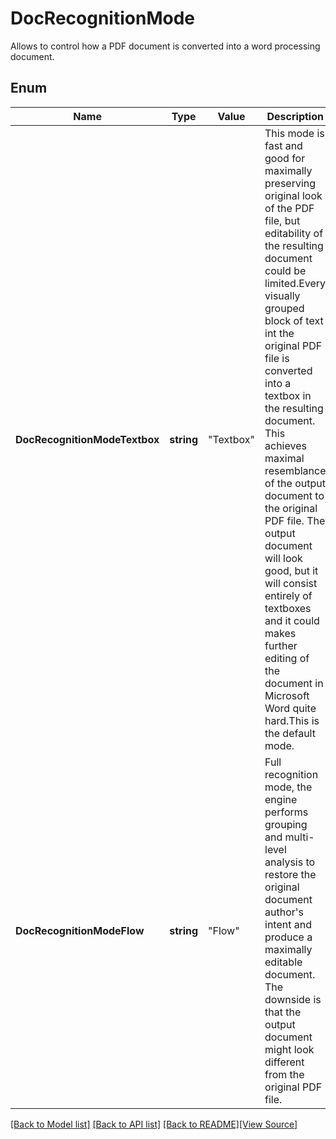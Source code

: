 # DocRecognitionMode
Allows to control how a PDF document is converted into a word processing document.

## Enum
Name | Type | Value | Description
------------ | ------------- | ------------- | -------------
**DocRecognitionModeTextbox** | **string** | "Textbox" | This mode is fast and good for maximally preserving original look of the PDF file, but editability of the resulting document could be limited.Every visually grouped block of text int the original PDF file is converted into a textbox in the resulting document. This achieves maximal resemblance of the output document to the original PDF file. The output document will look good, but it will consist entirely of textboxes and it could makes further editing of the document in Microsoft Word quite hard.This is the default mode.
**DocRecognitionModeFlow** | **string** | "Flow" | Full recognition mode, the engine performs grouping and multi-level analysis to restore the original document author's intent and produce a maximally editable document. The downside is that the output document might look different from the original PDF file.

[[Back to Model list]](../README.md#documentation-for-models) [[Back to API list]](../README.md#documentation-for-api-endpoints) [[Back to README]](../README.md)[[View Source]](../doc_recognition_mode.go)


